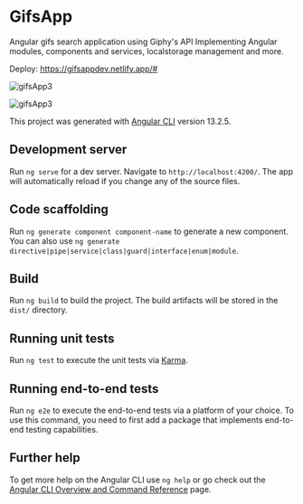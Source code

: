 # GifsApp

Angular gifs search application using Giphy's API
Implementing Angular modules, components and services, localstorage management and more.

Deploy: https://gifsappdev.netlify.app/#

![gifsApp3](https://user-images.githubusercontent.com/62584398/217548508-23a55c49-e7d9-44b2-8ab7-aba2f4a96083.gif)


![gifsApp3](https://user-images.githubusercontent.com/62584398/217548691-34860108-0201-4ef7-9fdc-b2e3703c962c.gif)


This project was generated with [Angular CLI](https://github.com/angular/angular-cli) version 13.2.5.

## Development server

Run `ng serve` for a dev server. Navigate to `http://localhost:4200/`. The app will automatically reload if you change any of the source files.

## Code scaffolding

Run `ng generate component component-name` to generate a new component. You can also use `ng generate directive|pipe|service|class|guard|interface|enum|module`.

## Build

Run `ng build` to build the project. The build artifacts will be stored in the `dist/` directory.

## Running unit tests

Run `ng test` to execute the unit tests via [Karma](https://karma-runner.github.io).

## Running end-to-end tests

Run `ng e2e` to execute the end-to-end tests via a platform of your choice. To use this command, you need to first add a package that implements end-to-end testing capabilities.

## Further help

To get more help on the Angular CLI use `ng help` or go check out the [Angular CLI Overview and Command Reference](https://angular.io/cli) page.
